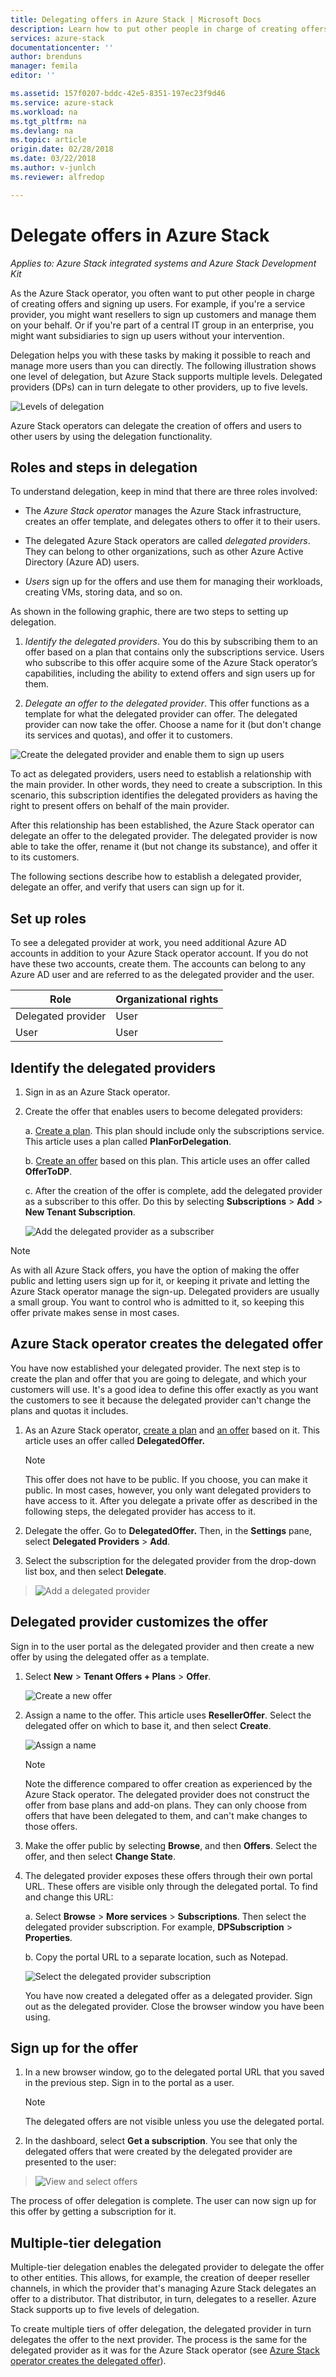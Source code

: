 ```yaml
---
title: Delegating offers in Azure Stack | Microsoft Docs
description: Learn how to put other people in charge of creating offers and signing up users for you.
services: azure-stack
documentationcenter: ''
author: brenduns
manager: femila
editor: ''

ms.assetid: 157f0207-bddc-42e5-8351-197ec23f9d46
ms.service: azure-stack
ms.workload: na
ms.tgt_pltfrm: na
ms.devlang: na
ms.topic: article
origin.date: 02/28/2018
ms.date: 03/22/2018
ms.author: v-junlch
ms.reviewer: alfredop

---
```

# Delegate offers in Azure Stack

*Applies to: Azure Stack integrated systems and Azure Stack Development Kit*

As the Azure Stack operator, you often want to put other people in charge
of creating offers and signing up users. For example, if you're a service provider, you might want resellers to sign up
customers and manage them on your behalf. Or if you're part of a central IT group in an enterprise, you might want subsidiaries to sign up users without your intervention.

Delegation helps you with these tasks by making it possible to reach and manage
more users than you can directly. The following
illustration shows one level of delegation, but Azure Stack supports
multiple levels. Delegated providers (DPs) can in turn delegate to other
providers, up to five levels.

![Levels of delegation](./media/azure-stack-delegated-provider/image1.png)

Azure Stack operators can delegate the creation of offers and users to other users by using the delegation functionality.

## Roles and steps in delegation
To understand delegation, keep in mind that there are three roles
involved:

- The *Azure Stack operator* manages the Azure Stack
  infrastructure, creates an offer template, and delegates others to offer it to their users.

- The delegated Azure Stack operators are called *delegated providers*. They can belong to other organizations, such as other Azure Active Directory (Azure AD) users.

- *Users* sign up for the offers and use them for managing their
  workloads, creating VMs, storing data, and so on.

As shown in the following graphic, there are two steps to setting up
delegation.

1. *Identify the delegated providers*. You do this by subscribing them to an offer based on a plan that contains only the subscriptions service. Users who subscribe to this offer acquire some of the Azure Stack operator’s capabilities, including the ability to extend offers and sign users up for them.

2. *Delegate an offer to the delegated provider*. This offer functions as a template for what the delegated provider can offer. The delegated provider can now take the offer. Choose a name for it (but don't change its services and quotas), and offer it to customers.

![Create the delegated provider and enable them to sign up users](./media/azure-stack-delegated-provider/image2.png)

To act as delegated providers, users need to establish a relationship
with the main provider. In other words, they need to create a
subscription. In this scenario, this subscription identifies the
delegated providers as having the right to present offers on behalf of
the main provider.

After this relationship has been established, the Azure Stack operator can delegate an offer to the delegated provider. The delegated provider is now able to take the offer, rename it (but not change its substance), and offer it to its customers.

The following sections describe how to establish a delegated provider, delegate an offer, and verify that users can sign up for it.

## Set up roles

To see a delegated provider at work, you need additional Azure AD accounts in addition to your Azure Stack operator
account. If you do not have these two accounts, create them. The accounts
can belong to any Azure AD user and are referred to as the delegated
provider and the user.

| **Role** | **Organizational rights** |
| --- | --- |
| Delegated provider |User |
| User |User |

## Identify the delegated providers
1. Sign in as an Azure Stack operator.

2. Create the offer that enables users to become
   delegated providers:
   
   a.  [Create a plan](azure-stack-create-plan.md).
       This plan should include only the subscriptions service. This article uses a plan called **PlanForDelegation**.
   
   b.  [Create an offer](azure-stack-create-offer.md) based on this plan. This article uses an offer called **OfferToDP**.
   
   c.  After the creation of the offer is complete, add the delegated provider as a subscriber to this offer. Do this by selecting **Subscriptions** > **Add** > **New Tenant Subscription**.
   
   ![Add the delegated provider as a subscriber](./media/azure-stack-delegated-provider/image3.png)

> [!NOTE]
> As with all Azure Stack offers, you have the option of making
> the offer public and letting users sign up for it, or keeping it
> private and letting the Azure Stack operator manage the sign-up. Delegated
> providers are usually a small group. You want to control who is
> admitted to it, so keeping this offer private makes sense in most
> cases.
> 
> 

## Azure Stack operator creates the delegated offer

You have now established your delegated provider. The next step is to create the plan and offer that you are going to delegate, and which your customers will use. It's a good idea to define this offer exactly as you want the customers to see it because the delegated provider can't change the plans and quotas it includes.

1. As an Azure Stack operator, [create a plan](azure-stack-create-plan.md) and [an offer](azure-stack-create-offer.md) based on it. This article uses an offer called **DelegatedOffer.**
   
   > [!NOTE]
   > This offer does not have to be public. If you choose, you can make it public. In most cases, however, you only want delegated providers to have access to it. After you delegate a private offer as described in the following steps, the delegated provider has access to it.
   > 
   > 
1. Delegate the offer. Go to **DelegatedOffer.** Then, in the **Settings** pane,
   select **Delegated Providers** > **Add**.

2. Select the subscription for the delegated provider from the drop-down list box, and then select **Delegate**.

> ![Add a delegated provider](./media/azure-stack-delegated-provider/image4.png)
> 
> 

## Delegated provider customizes the offer

Sign in to the user portal as the delegated provider and then create a new offer by using the delegated offer as a template.

1. Select **New** > **Tenant Offers + Plans** > **Offer**.

    ![Create a new offer](./media/azure-stack-delegated-provider/image5.png)


1. Assign a name to the offer. This article uses **ResellerOffer**. Select the delegated offer on which to base it, and then select **Create**.
   
   ![Assign a name](./media/azure-stack-delegated-provider/image6.png)

    >[!NOTE] 
    > Note the difference compared to offer creation as experienced by the Azure Stack operator. The delegated provider does not construct the offer from base plans and add-on plans. They can only choose from offers that have been delegated to them, and can't make changes to those offers.

1. Make the offer public by selecting **Browse**, and then **Offers**. Select the offer, and then select **Change State**.

2. The delegated provider exposes these offers through their own portal URL. These offers are visible only through the delegated portal. To find and change this URL:
   
    a.  Select **Browse** > **More services** > **Subscriptions**. Then select the delegated provider subscription. For example, **DPSubscription** > **Properties**.
   
    b.  Copy the portal URL to a separate location, such as Notepad.
   
    ![Select the delegated provider subscription](./media/azure-stack-delegated-provider/dpportaluri.png)  
   
   You have now created a delegated offer as a delegated provider. Sign out as the delegated provider. Close the browser window you have been using.

## Sign up for the offer
1. In a new browser window, go to the delegated portal URL that you saved in
   the previous step. Sign in to the portal as a user. 
   
   >[!NOTE]
   >The delegated offers are not visible unless you use the delegated portal. 

2. In the dashboard, select **Get a subscription**. You see that
   only the delegated offers that were created by the delegated provider are presented to the user:

> ![View and select offers](./media/azure-stack-delegated-provider/image8.png)
> 
> 

The process of offer delegation is complete. The user can now sign up for this offer by getting a subscription for it.

## Multiple-tier delegation

Multiple-tier delegation enables the delegated provider to delegate the offer to other entities. This allows, for example, the creation of deeper reseller channels, in which the provider that's managing Azure Stack delegates an offer to a distributor. That distributor, in turn, delegates to a reseller. Azure Stack supports up to five levels of delegation.

To create multiple tiers of offer delegation, the delegated provider in turn delegates the offer to the next provider. The process is the same
for the delegated provider as it was for the Azure Stack operator (see [Azure Stack operator creates the delegated offer](#cloud-operator-creates-the-delegated-offer)).



<!-- Update_Description: wording update -->